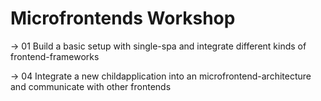 # Microfrontends Workshop

-> 01 Build a basic setup with single-spa and integrate different kinds of frontend-frameworks

-> 04 Integrate a new childapplication into an microfrontend-architecture and communicate with other frontends

